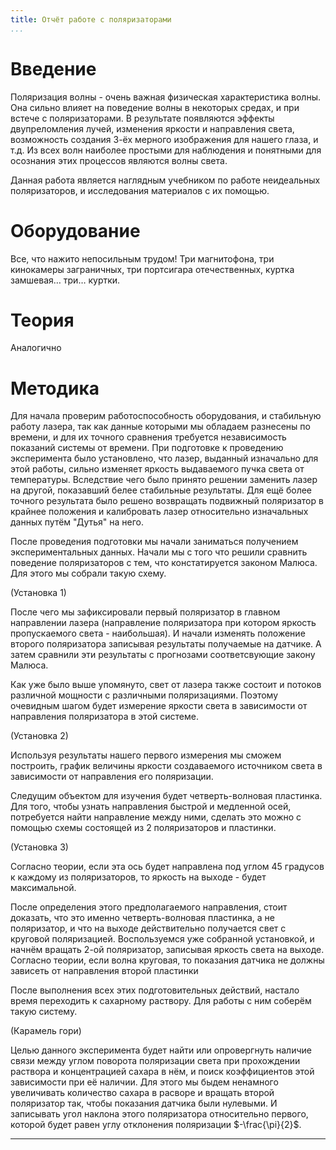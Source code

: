 ```yaml
---
title: Отчёт работе с поляризаторами
...
```


# Введение

Поляризация волны - очень важная физическая характеристика волны. Она сильно влияет на поведение волны в некоторых средах, и при встече с поляризаторами. В результате появляются эффекты двупреломления лучей, изменения яркости и направления света, возможность создания 3-ёх мерного изображения для нашего глаза, и т.д. Из всех волн наиболее простыми для наблюдения и понятными для осознания этих процессов являются волны света. 

Данная работа является наглядным учебником по работе неидеальных поляризаторов, и исследования материалов с их помощью.

# Оборудование

Все, что нажито непосильным трудом! Три магнитофона, три кинокамеры заграничных, три портсигара отечественных, куртка замшевая… три… куртки.

# Теория

Аналогично

# Методика

Для начала проверим работоспособность оборудования, и стабильную работу лазера, так как данные которыми мы обладаем разнесены по времени, и для их точного сравнения требуется независимость показаний системы от времени. При подготовке к проведению эксперимента было установлено, что лазер, выданный изначально для этой работы, сильно изменяет яркость выдаваемого пучка света от температуры. Вследствие чего было принято решении заменить лазер на другой, показавший белее стабильные результаты. Для ещё более точного результата было решено возвращать подвижный поляризатор в крайнее положения и калибровать лазер относительно изначальных данных путём "Дутья" на него.

После проведения подготовки мы начали заниматься получением экспериментальных данных. Начали мы с того что решили сравнить поведение поляризаторов с тем, что констатируется законом Малюса. Для этого мы собрали такую схему.

(Установка 1)

После чего мы зафиксировали первый поляризатор в главном направлении лазера (направление поляризатора при котором яркость пропускаемого света - наибольшая). И начали изменять положение второго поляризатора записывая результаты получаемые на датчике. А затем сравнили эти результаты с прогнозами соответсвующие закону Малюса.

Как уже было выше упомянуто, свет от лазера также состоит и потоков различной мощности с различными поляризациями. Поэтому очевидным шагом будет измерение яркости света в зависимости от направления поляризатора в этой системе.

(Установка 2)

Используя результаты нашего первого измерения мы сможем построить, график величины яркости создаваемого источником света в зависимости от направления его поляризации.

Следущим объектом для изучения будет четверть-волновая пластинка. Для того, чтобы узнать направления быстрой и медленной осей, потребуется найти направление между ними, сделать это можно с помощью схемы состоящей из 2 поляризаторов и пластинки.

(Установка 3) 

Согласно теории, если эта ось будет направлена под углом 45 градусов к каждому из поляризаторов, то яркость на выходе - будет максимальной.

После определения этого предполагаемого направления, стоит доказать, что это именно четверть-волновая пластинка, а не поляризатор, и что на выходе действительно получается свет с круговой поляризацией. Воспользуемся уже собранной установкой, и начнём вращать 2-ой поляризатор, записывая яркость света на выходе. Согласно теории, если волна круговая, то показания датчика не должны зависеть от направления второй пластинки

После выполнения всех этих подготовительных действий, настало время переходить к сахарному раствору. Для работы с ним соберём такую систему.

(Карамель гори)

Целью данного эксперимента будет найти или опровергнуть наличие связи между углом поворота поляризации света при прохождении раствора и концентрацией сахара в нём, и поиск коэффициентов этой зависимости  при её наличии. Для этого мы быдем ненамного увеличивать количество сахара в расворе и вращать второй поляризатор так, чтобы показания датчика были нулевыми. И записывать угол наклона этого поляризатора относительно первого, которой будет равен углу отклонения поляризации $-\frac{\pi}{2}$.



---








